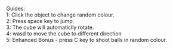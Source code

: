 Guides:<br>
1: Click the object to change random colour.<br>
2: Press space key to jump.<br>
3: The cube will automaticlly rotate.<br>
4: wasd to move the cube to different direction<br>
5: Enhanced Bonus - press C key to shoot balls in random colour.
